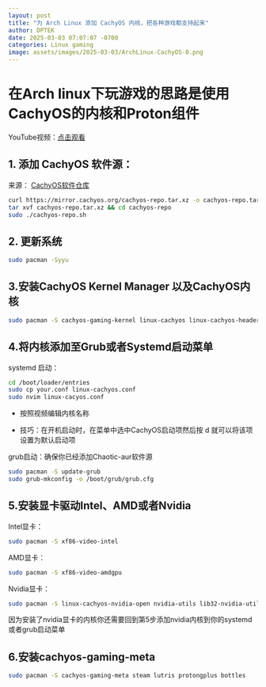 ```yaml
---
layout: post
title: "为 Arch Linux 添加 CachyOS 内核，把各种游戏都支持起来"
author: DPTEK
date: 2025-03-03 07:07:07 -0700
categories: Linux gaming
image: assets/images/2025-03-03/ArchLinux-CachyOS-0.png
---
```


# 在Arch linux下玩游戏的思路是使用CachyOS的内核和Proton组件

YouTube视频：[点击观看](https://youtu.be/nBB_byld4ZA)

## 1. 添加 CachyOS 软件源：
来源： [CachyOS软件仓库](https://wiki.cachyos.org/features/optimized_repos/)

```bash
curl https://mirror.cachyos.org/cachyos-repo.tar.xz -o cachyos-repo.tar.xz
tar xvf cachyos-repo.tar.xz && cd cachyos-repo
sudo ./cachyos-repo.sh
```

##  2. 更新系统
```bash
sudo pacman -Syyu
```
## 3.安装CachyOS Kernel Manager 以及CachyOS内核
```bash
sudo pacman -S cachyos-gaming-kernel linux-cachyos linux-cachyos-headers
```
## 4.将内核添加至Grub或者Systemd启动菜单
systemd 启动：
```bash
cd /boot/loader/entries
sudo cp your.conf linux-cachyos.conf
sudo nvim linux-cacyos.conf
```
* 按照视频编辑内核名称

* 技巧：在开机启动时，在菜单中选中CachyOS启动项然后按 d 就可以将该项设置为默认启动项

grub启动：确保你已经添加Chaotic-aur软件源
```bash
sudo pacman -S update-grub
sudo grub-mkconfig -o /boot/grub/grub.cfg
```
## 5.安装显卡驱动Intel、AMD或者Nvidia
Intel显卡：
```bash
sudo pacman -S xf86-video-intel
```
AMD显卡：
```bash
sudo pacman -S xf86-video-amdgpu
```
Nvidia显卡：
```bash
sudo pacman -S linux-cachyos-nvidia-open nvidia-utils lib32-nvidia-utils nvidia-settings
```
因为安装了nvidia显卡的内核你还需要回到第5步添加nvidia内核到你的systemd或者grub启动菜单
## 6.安装cachyos-gaming-meta
```bash
sudo pacman -S cachyos-gaming-meta steam lutris protongplus bottles
```